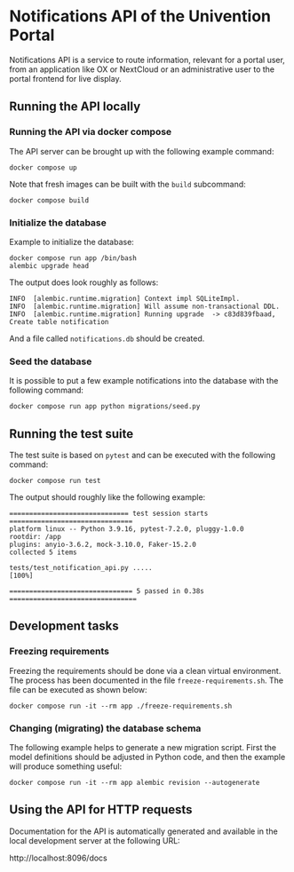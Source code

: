 # Notifications API of the Univention Portal

Notifications API is a service to route information, relevant for a portal user,
from an application like OX or NextCloud or an administrative user to the portal frontend
for live display.


## Running the API locally


### Running the API via docker compose

The API server can be brought up with the following example command:

```
docker compose up
```

Note that fresh images can be built with the `build` subcommand:

```
docker compose build
```


### Initialize the database

Example to initialize the database:

```
docker compose run app /bin/bash
alembic upgrade head
```

The output does look roughly as follows:

```
INFO  [alembic.runtime.migration] Context impl SQLiteImpl.
INFO  [alembic.runtime.migration] Will assume non-transactional DDL.
INFO  [alembic.runtime.migration] Running upgrade  -> c83d839fbaad, Create table notification
```

And a file called `notifications.db` should be created.


### Seed the database

It is possible to put a few example notifications into the database with the
following command:

```
docker compose run app python migrations/seed.py
```


## Running the test suite

The test suite is based on `pytest` and can be executed with the following
command:

```
docker compose run test
```

The output should roughly like the following example:

```
============================== test session starts ===============================
platform linux -- Python 3.9.16, pytest-7.2.0, pluggy-1.0.0
rootdir: /app
plugins: anyio-3.6.2, mock-3.10.0, Faker-15.2.0
collected 5 items

tests/test_notification_api.py .....                                       [100%]

=============================== 5 passed in 0.38s ================================
```


## Development tasks

### Freezing requirements

Freezing the requirements should be done via a clean virtual environment. The
process has been documented in the file `freeze-requirements.sh`. The file can
be executed as shown below:

```
docker compose run -it --rm app ./freeze-requirements.sh
```

### Changing (migrating) the database schema

The following example helps to generate a new migration script. First the model
definitions should be adjusted in Python code, and then the example will produce
something useful:

```
docker compose run -it --rm app alembic revision --autogenerate
```

## Using the API for HTTP requests

Documentation for the API is automatically generated and available in the local
development server at the following URL:

http://localhost:8096/docs
